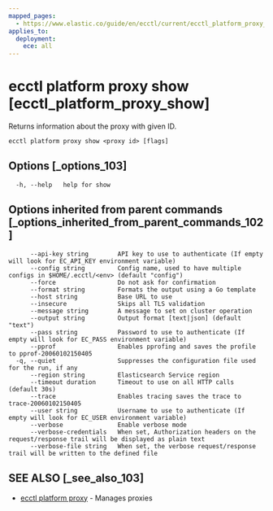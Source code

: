 ```yaml
---
mapped_pages:
  - https://www.elastic.co/guide/en/ecctl/current/ecctl_platform_proxy_show.html
applies_to:
  deployment:
    ece: all
---
```


# ecctl platform proxy show [ecctl_platform_proxy_show]

Returns information about the proxy with given ID.

```
ecctl platform proxy show <proxy id> [flags]
```


## Options [_options_103]

```
  -h, --help   help for show
```


## Options inherited from parent commands [_options_inherited_from_parent_commands_102]

```
      --api-key string        API key to use to authenticate (If empty will look for EC_API_KEY environment variable)
      --config string         Config name, used to have multiple configs in $HOME/.ecctl/<env> (default "config")
      --force                 Do not ask for confirmation
      --format string         Formats the output using a Go template
      --host string           Base URL to use
      --insecure              Skips all TLS validation
      --message string        A message to set on cluster operation
      --output string         Output format [text|json] (default "text")
      --pass string           Password to use to authenticate (If empty will look for EC_PASS environment variable)
      --pprof                 Enables pprofing and saves the profile to pprof-20060102150405
  -q, --quiet                 Suppresses the configuration file used for the run, if any
      --region string         Elasticsearch Service region
      --timeout duration      Timeout to use on all HTTP calls (default 30s)
      --trace                 Enables tracing saves the trace to trace-20060102150405
      --user string           Username to use to authenticate (If empty will look for EC_USER environment variable)
      --verbose               Enable verbose mode
      --verbose-credentials   When set, Authorization headers on the request/response trail will be displayed as plain text
      --verbose-file string   When set, the verbose request/response trail will be written to the defined file
```


## SEE ALSO [_see_also_103]

* [ecctl platform proxy](/reference/ecctl_platform_proxy.md) - Manages proxies
